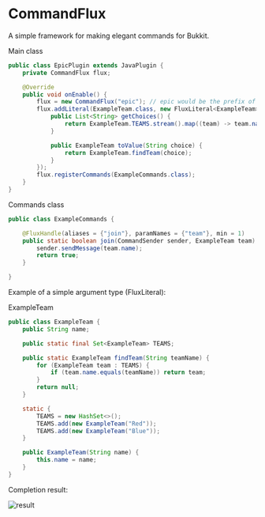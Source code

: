 # CommandFlux

A simple framework for making elegant commands for Bukkit.

Main class
```java
public class EpicPlugin extends JavaPlugin {
    private CommandFlux flux;

    @Override
    public void onEnable() {
        flux = new CommandFlux("epic"); // epic would be the prefix of the command
        flux.addLiteral(ExampleTeam.class, new FluxLiteral<ExampleTeam>() { 
            public List<String> getChoices() {
                return ExampleTeam.TEAMS.stream().map((team) -> team.name).collect(Collectors.toList());
            }

            public ExampleTeam toValue(String choice) {
                return ExampleTeam.findTeam(choice);
            }
        });
        flux.registerCommands(ExampleCommands.class);
    }
}
```

Commands class
```java
public class ExampleCommands {

    @FluxHandle(aliases = {"join"}, paramNames = {"team"}, min = 1)
    public static boolean join(CommandSender sender, ExampleTeam team) {
        sender.sendMessage(team.name);
        return true;
    }

}
```

Example of a simple argument type (FluxLiteral):

ExampleTeam
```java
public class ExampleTeam {
    public String name;

    public static final Set<ExampleTeam> TEAMS;

    public static ExampleTeam findTeam(String teamName) {
        for (ExampleTeam team : TEAMS) {
            if (team.name.equals(teamName)) return team;
        }
        return null;
    }

    static {
        TEAMS = new HashSet<>();
        TEAMS.add(new ExampleTeam("Red"));
        TEAMS.add(new ExampleTeam("Blue"));
    }

    public ExampleTeam(String name) {
        this.name = name;
    }
}
```

Completion result:

![result](https://i.imgur.com/g4qfWOL.png)